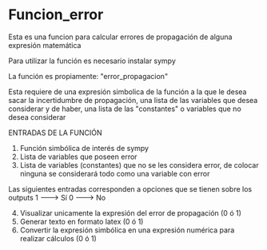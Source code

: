 # Funcion_error

Esta es una funcion para calcular errores de propagación de alguna expresión matemática

Para utilizar la función es necesario instalar sympy

La función es propiamente: "error_propagacion" 

Esta requiere de una expresión simbolica de la función a la que le desea sacar la incertidumbre de propagación, una lista de las variables que desea considerar y de haber, una lista de las "constantes" o variables que no desea considerar 


ENTRADAS DE LA FUNCIÓN

1) Función simbólica de interés de sympy
2) Lista de variables que poseen error
3) Lista de variables (constantes) que no se les considera error, de colocar ninguna se considerará todo como una variable con error

Las siguientes entradas corresponden a opciones que se tienen sobre los outputs
1 ---> Sí
0 ---> No

4) Visualizar unicamente la expresión del error de propagación (0 ó 1)
5) Generar texto en formato latex (0 ó 1)
6) Convertir la expresión simbólica en una expresión numérica para realizar cálculos (0 ó 1)
